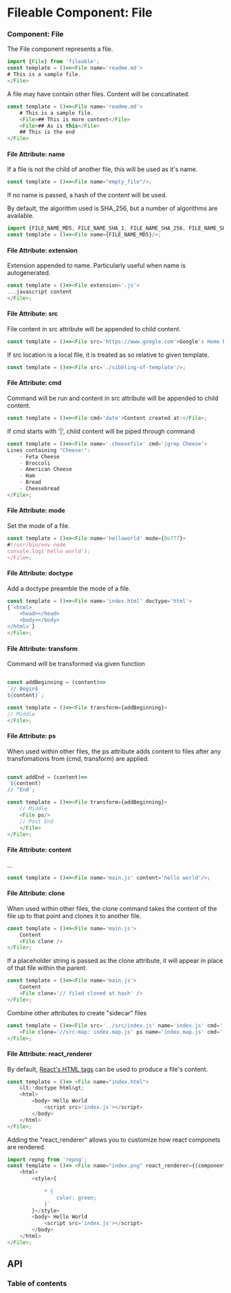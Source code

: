 # Fileable Component: File

### Component: File

The File component represents a file.

```javascript
import {File} from 'fileable';
const template = ()=><File name='readme.md'>
# This is a sample file.
</File>
```

A file may have contain other files. Content will be concatinated.

```javascript
const template = ()=><File name='readme.md'>
    # This is a sample file.
    <File>## This is more content</File>
    <File>## As is this</File>
    ## This is the end
</File>
```

#### File Attribute: name

If a file is not the child of another file, this will be used as it's name.

```javascript
const template = ()=><File name="empty_file"/>;
```

If no name is passed, a hash of the content will be used.

By default, the algorithm used is SHA_256, but a number of algorithms are available.

```javascript
import {FILE_NAME_MD5, FILE_NAME_SHA_1, FILE_NAME_SHA_256, FILE_NAME_SHA_512, FILE_NAME_SHA_3} from 'fileable';
const template = ()=><File name={FILE_NAME_MD5}/>;
```

#### File Attribute: extension

Extension appended to name.
Particularly useful when name is autogenerated.

```javascript
const template = ()=><File extension='.js'>
...javascript content
</File>;
```

#### File Attribute: src

File content in src attribute will be appended to child content.

```javascript
const template = ()=><File src='https://www.google.com'>Google's Home Page:</File>;
```

If src location is a local file, it is treated as so relative to given template.

```javascript
const template = ()=><File src='./sibbling-of-template'/>;
```

#### File Attribute: cmd

Command will be run and content in src attribute will be appended to child content.

```javascript
const template = ()=><File cmd='date'>Content created at:</File>;
```

If cmd starts with '|', child content will be piped through command

```javascript
const template = ()=><File name='.cheesefile' cmd='|grep Cheese'>
Lines containing "Cheese:":
    - Feta Cheese
    - Broccoli
    - American Cheese
    - Ham
    - Bread
    - Cheesebread
</File>;
```

#### File Attribute: mode

Set the mode of a file.

```javascript
const template = ()=><File name='helloworld' mode={0o777}>
#!/usr/bin/env node
console.log('hello world');
</File>;
```

#### File Attribute: doctype

Add a doctype preamble the mode of a file.

```javascript
const template = ()=><File name='index.html' doctype='html'>
{`<html>
    <head></head>
    <body></body>
</html>`}
</File>;
```

#### File Attribute: transform

Command will be transformed via given function

```javascript

const addBeginning = (content)=>
`// Begin$
${content}`;

const template = ()=><File transform={addBeginning}>
// Middle
</File>;
```

#### File Attribute: ps

When used within other files, the ps attribute adds content to files after any transfomations from (cmd, transform) are applied.

```javascript

const addEnd = (content)=>
`${content}
// ^End`;

const template = ()=><File transform={addBeginning}>
    // Middle
    <File ps/>
    // Post End
    </File>
</File>;
```

#### File Attribute: content

...

```javascript
const template = ()=><File name='main.js' content='hello world'/>;
```


#### File Attribute: clone

When used within other files, the clone command takes the content of the file up to that point and clones it to another file.

```javascript
const template = ()=><File name='main.js'>
    Content
    <File clone />
</File>;
```

If a placeholder string is passed as the clone attribute, it will appear in place of that file within the parent.

```javascript
const template = ()=><File name='main.js'>
    Content
    <File clone='// filed cloned at hash' />
</File>;
```

Combine other attributes to create "sidecar" files

```javascript
const template = ()=><File src='../src/index.js' name='index.js' cmd='|./minify-file'>
    <File clone='//src-map: index.map.js' ps name='index.map.js' cmd='|./produce-file-map'></File>
</File>;
```


#### File Attribute: react_renderer

By default, [React's HTML tags](https://react-cn.github.io/react/docs/tags-and-attributes.html) can be used to produce a file's content.

```javascript
const template = ()=> <File name="index.html">
    &lt;!doctype html&gt;
    <html>
        <body> Hello World
            <script src='index.js'></script>
        </body>
    </html>
</File>;
```

Adding the "react_renderer" allows you to customize how react componets are rendered.

```javascript
import repng from 'repng';
const template = ()=> <File name="index.png" react_renderer={(component, props) => repng(component, { props, width: 162, height: 100 })}>
    <html>
        <style>{
            `
            * {
                color: green;
            }`
        }</style>
        <body> Hello World
            <script src='index.js'></script>
        </body>
    </html>
</File>;
```






## API

### Table of contents
